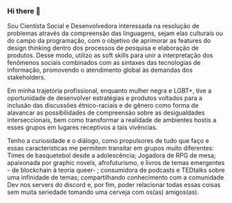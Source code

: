 ### Hi there 👋


Sou Cientista Social e Desenvolvedora interessada na resolução de problemas através da compreensão das linguagens, sejam elas culturais ou do campo da programação, com o objetivo de aprimorar as features do design thinking dentro dos processos de pesquisa e elaboração de produtos. Desse modo, utilizo as soft skills para unir a interpretação dos fenômenos sociais combinados com as sintaxes das tecnologias de informação, promovendo o atendimento global às demandas dos stakeholders.  

Em minha trajetória profissional, enquanto mulher negra e LGBT+,  tive a oportunidade de desenvolver estratégias e produtos voltados para a inclusão das discussões étnico-raciais e de gênero como forma de alavancar as possibilidades de compreensão sobre as desigualdades interseccionais, bem como transformar a realidade de ambientes hostis a esses grupos em lugares receptivos a tais vivências.   

Tenho a curiosidade e o diálogo, como propulsores de tudo que faço e essas características me 
permitem transitar em grupos muito diferentes: Times de basquetebol desde a adolescência; Jogadora de RPG de mesa; apaixonada por graphic novels, afrofuturismo,  e livros de temas emergentes - de  blockchain à teoria queer- ; consumidora de podcasts  e TEDtalks sobre uma infinidade de temas; compartilhando conhecimento com a comunidade Dev nos servers do discord e, por fim, poder relacionar todas essas coisas sem muita seriedade tomando uma cerveja com  os(as)  amigos(as). 

